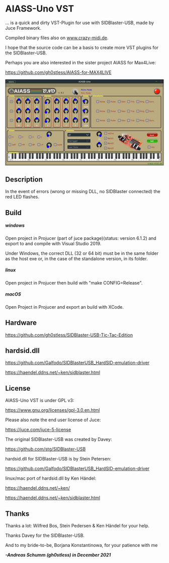 # AIASS-Uno VST

... is a quick and dirty VST-Plugin for use with SIDBlaster-USB, made by Juce Framework.

Compiled binary files also on www.crazy-midi.de.

I hope that the source code can be a basis to create more VST plugins for the SIDBlaster-USB. 

Perhaps you are also interested in the sister project AIASS for Max4Live:

https://github.com/gh0stless/AIASS-for-MAX4LIVE

![](./docs/AIASS-Mono-VST-Preview.jpg)

## Description
In the event of errors (wrong or missing DLL, no SIDBlaster connected) the red LED flashes.

## Build

##### windows

Open project in Projucer (part of juce package)(status: version 6.1.2) and export to and compile with Visual Studio 2019.

Under Windows, the correct DLL (32 or 64 bit) must be in the same folder as the host exe or, in the case of the standalone version, in its folder.

##### linux
Open project in Projucer then build with "make CONFIG=Release".

##### macOS
Open Project in Projucer and export an build with XCode.

## Hardware

https://github.com/gh0stless/SIDBlaster-USB-Tic-Tac-Edition

## hardsid.dll

https://github.com/Galfodo/SIDBlasterUSB_HardSID-emulation-driver

https://haendel.ddns.net/~ken/sidblaster.html

## License

AIASS-Uno VST is under GPL v3:

https://www.gnu.org/licenses/gpl-3.0.en.html

Please also note the end user license of Juce: 

https://juce.com/juce-5-license

The original SIDBlaster-USB was created by Davey:

https://github.com/stg/SIDBlaster-USB

hardsid.dll for SIDBlaster-USB is by Stein Petersen:

https://github.com/Galfodo/SIDBlasterUSB_HardSID-emulation-driver

linux/mac port of hardsid.dll by Ken Händel:

https://haendel.ddns.net/~ken/

https://haendel.ddns.net/~ken/sidblaster.html

## Thanks

Thanks a lot: Wilfred Bos, Stein Pedersen & Ken Händel for your help. 

Thanks Davey for the SIDBlaster-USB.

And to my bride-to-be, Borjana Konstantinowa,  for your patience with me 

***-Andreas Schumm (gh0stless) in December 2021***

